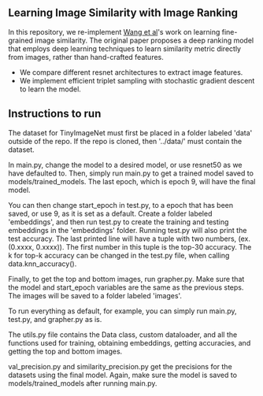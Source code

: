 ## Learning Image Similarity with Image Ranking

In this repository, we re-implement [Wang et al](https://www.cv-foundation.org/openaccess/content_cvpr_2014/papers/Wang_Learning_Fine-grained_Image_2014_CVPR_paper.pdf)'s work on learning fine-grained image similarity. The original paper proposes a deep ranking model that employs deep learning techniques to learn similarity metric directly from images, rather than hand-crafted features.

- We compare different resnet architectures to extract image features.
- We implement efficient triplet sampling with stochastic gradient descent to learn the model.


## Instructions to run

The dataset for TinyImageNet must first be placed in a folder labeled 'data' outside of the repo. If the repo is cloned, then '../data/' must contain the dataset.

In main.py, change the model to a desired model, or use resnet50 as we have defaulted to. Then, simply run main.py to get a trained model saved to models/trained_models.
The last epoch, which is epoch 9, will have the final model.

You can then change start_epoch in test.py, to a epoch that has been saved, or use 9, as it is set as a default. Create a folder labeled 'embeddings', and then
run test.py to create the training and testing embeddings in the 'embeddings' folder. Running test.py will also print the test accuracy. The last printed line will have a tuple
with two numbers, (ex. (0.xxxx, 0.xxxx)). The first number in this tuple is the top-30 accuracy. The k for top-k accuracy can be changed in the test.py file, when calling data.knn_accuracy().

Finally, to get the top and bottom images, run grapher.py. Make sure that the model and start_epoch variables are the same as the previous steps. The images will be saved to a folder labeled 'images'.


To run everything as default, for example, you can simply run main.py, test.py, and grapher.py as is.

The utils.py file contains the Data class, custom dataloader, and all the functions used for training, obtaining embeddings, getting accuracies, and getting the top and bottom images.

val_precision.py and similarity_precision.py get the precisions for the datasets using the final model. Again, make sure the model is saved to models/trained_models after running main.py.
